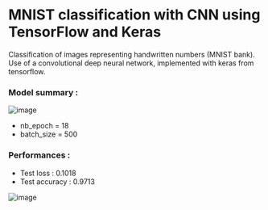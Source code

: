 # MNIST classification with CNN using TensorFlow and Keras

Classification of images representing handwritten numbers (MNIST bank). 
Use of a convolutional deep neural network, implemented with keras from tensorflow.


### Model summary :


  
  ![image](https://user-images.githubusercontent.com/80787460/156605578-5c1e9b54-f0f8-4ea5-82a3-5b16ce8120cb.png)
  

- nb_epoch = 18
- batch_size = 500

### Performances :

- Test loss     : 0.1018
- Test accuracy : 0.9713

![image](https://user-images.githubusercontent.com/80787460/156606326-88edc5e7-5256-4529-82a6-0d773d65cac9.png)
